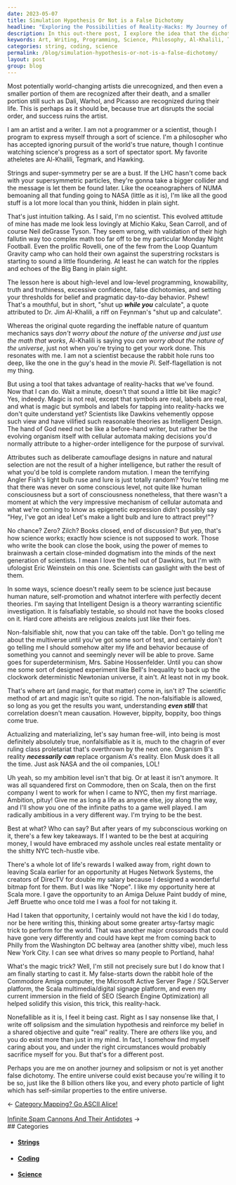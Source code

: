 ```yaml
---
date: 2023-05-07
title: Simulation Hypothesis Or Not is a False Dichotomy
headline: "Exploring the Possibilities of Reality-Hacks: My Journey of Self-Discovery and Art"
description: In this out-there post, I explore the idea that the dichotomy between the Simulation Hypothesis and reality is false. My journey has led me to explore the potential of reality-hacks. I believe that Intelligent Design is a valid theory, scientifically falsifiable as it is (it hasn't been yet), and that even the nonfalsifiable stuff of art and magic is fun to explore. My ambition is to find the best path to a game well played.
keywords: Art, Writing, Programming, Science, Philosophy, Al-Khalili, Tegmark, Hawking, Strings, Super-Symmetry, LHC, NUMA, NASA, Loop Quantum Gravity, Michio Kaku, Sean Carroll, Neil deGrasse Tyson, Rovelli, Big Bang, High-Level Programming, Low-Level Programming, Knowability, Truth, Truthiness, False Dichotomies, Belief, Pragmatic Behavior, Jim Al-Khalili
categories: string, coding, science
permalink: /blog/simulation-hypothesis-or-not-is-a-false-dichotomy/
layout: post
group: blog
---
```



Most potentially world-changing artists die unrecognized, and then even a
smaller portion of them are recognized after their death, and a smaller portion
still such as Dali, Warhol, and Picasso are recognized during their life. This
is perhaps as it should be, because true art disrupts the social order, and
success ruins the artist.

I am an artist and a writer. I am not a programmer or a scientist, though I
program to express myself through a sort of science. I'm a philosopher who has
accepted ignoring pursuit of the world's true nature, though I continue
watching science's progress as a sort of spectator sport. My favorite atheletes
are Al-Khalili, Tegmark, and Hawking.

Strings and super-symmetry per se are a bust. If the LHC hasn't come back with
your supersymmetric particles, they're gonna take a bigger collider and the
message is let them be found later. Like the oceanographers of NUMA bemoaning
all that funding going to NASA (little as it is), I'm like all the good stuff
is a lot more local than you think, hidden in plain sight.

That's just intuition talking. As I said, I'm no scientist. This evolved
attitude of mine has made me look less lovingly at Michio Kaku, Sean Carroll,
and of course Neil deGrasse Tyson. They seem wrong, with validation of their
high fallutin way too complex math too far off to be my particular Monday Night
Football. Even the prolific Rovelli, one of the few from the Loop Quantum
Gravity camp who can hold their own against the superstring rockstars is
starting to sound a little floundering. At least he can watch for the ripples
and echoes of the Big Bang in plain sight.

The lesson here is about high-level and low-level programming, knowability,
truth and truthiness, excessive confidence, false dichotomies, and setting your
thresholds for belief and pragmatic day-to-day behavior. Pshew! That's a
mouthful, but in short, "shut up ***while you*** calculate", a quote attributed
to Dr. Jim Al-Khalili, a riff on Feynman's "shut up and calculate". 

Whereas the original quote regarding the ineffable nature of quantum mechanics
says *don't worry about the nature of the universe and just use the math that
works*, Al-Khalili is saying you *can worry about the nature of the universe*,
just not when you're trying to get your work done. This resonates with me. I am
not a scientist because the rabbit hole runs too deep, like the one in the
guy's head in the movie *Pi*. Self-flagellation is not my thing.

But using a tool that takes advantage of reality-hacks that we've found. Now
that I can do. Wait a minute, doesn't that sound a little bit like magic? Yes,
indeedy. Magic is not real, except that symbols are real, labels are real, and
what is magic but symbols and labels for tapping into reality-hacks we don't
quite understand yet? Scientists like Dawkins vehemently oppose such view and
have vilified such reasonable theories as Intelligent Design. The hand of God
need not be like a before-hand writer, but rather be the evolving organism
itself with cellular automata making decisions you'd normally attribute to a
higher-order intelligence for the purpose of survival.

Attributes such as deliberate camouflage designs in nature and natural
selection are not the result of a higher intelligence, but rather the result of
what you'd be told is complete random mutation. I mean the terrifying Angler
Fish's light bulb ruse and lure is just totally random? You're telling me that
there was never on some conscious level, not quite like human consciousness but
a sort of consciousness nonetheless, that there wasn't a moment at which the
very impressive mechanism of cellular automata and what we're coming to know as
epigenetic expression didn't possibly say "Hey, I've got an idea! Let's make a
light bulb and lure to attract prey!"? 

No chance? Zero? Zilch? Books closed, end of discussion? But yep, that's how
science works; exactly how science is not supposed to work. Those who write the
book can close the book, using the power of memes to brainwash a certain
close-minded dogmatism into the minds of the next generation of scientists. I
mean I love the hell out of Dawkins, but I'm with ufologist Eric Weinstein on
this one. Scientists can gaslight with the best of them.

In some ways, science doesn't really seem to be science just because human
nature, self-promotion and whatnot interfere with perfectly decent theories.
I'm saying that Intelligent Design is a theory warranting scientific
investigation. It is falsafiably testable, so should not have the books closed
on it. Hard core atheists are religious zealots just like their foes.

Non-falsifiable shit, now that you can take off the table. Don't go telling me
about the multiverse until you've got some sort of test, and certainly don't go
telling me I should somehow alter my life and behavior because of something you
cannot and seemingly never will be able to prove. Same goes for
superdeterminism, Mrs. Sabine Hossenfelder. Until you can show me some sort of
designed experiment like Bell's Inequality to back up the clockwork
deterministic Newtonian universe, it ain't. At least not in my book.

That's where art (and magic, for that matter) come in, isn't it? The scientific
method of art and magic isn't quite so rigid. The non-falsifiable is allowed,
so long as you get the results you want, understanding ***even still*** that
correlation doesn't mean causation. However, bippity, boppity, boo things come
true. 

Actualizing and materializing, let's say human free-will, into being is most
definitely absolutely true, nonfalsifiable as it is, much to the chagrin of
ever ruling class proletariat that's overthrown by the next one. Organism B's
reality ***necessarily can*** replace organism A's reality. Elon Musk does it
all the time. Just ask NASA and the oil companies, LOL!

Uh yeah, so my ambition level isn't that big. Or at least it isn't anymore. It
was all squandered first on Commodore, then on Scala, then on the first company
I went to work for when I came to NYC, then my first marriage. Ambition, pituy!
Give me as long a life as anyone else, joy along the way, and I'll show you one
of the infinite paths to a game well played. I am radically ambitious in a very
different way. I'm trying to be the best.

Best at what? Who can say? But after years of my subconscious working on it,
there's a few key takeaways. If I wanted to be the best at acquiring money, I
would have embraced my asshole uncles real estate mentality or the shitty NYC
tech-hustle vibe. 

There's a whole lot of life's rewards I walked away from, right down to leaving
Scala earlier for an opportunity at Huges Network Systems, the creators of
DirecTV for double my salary because I designed a wonderful bitmap font for
them. But I was like "Nope". I like my opportunity here at Scala more. I gave
the opportunity to an Amiga Deluxe Paint buddy of mine, Jeff Bruette who once
told me I was a fool for not taking it. 

Had I taken that opportunity, I certainly would not have the kid I do today,
nor be here writing this, thinking about some greater artsy-fartsy magic trick
to perform for the world. That was another major crossroads that could have
gone very differently and could have kept me from coming back to Philly from
the Washington DC beltway area (another shitty vibe), much less New York City.
I can see what drives so many people to Portland, haha!

What's the magic trick? Well, I'm still not precisely sure but I do know that I
am finally starting to cast it. My false-starts down the rabbit hole of the
Commodore Amiga computer, the Microsoft Active Server Page / SQLServer
platform, the Scala multimedia/digital signage platform, and even my current
immersion in the field of SEO (Search Engine Optimization) all helped solidify
this vision, this trick, this reality-hack.

Nonefallible as it is, I feel it being cast. Right as I say nonsense like that,
I write off solipsism and the simulation hypothesis and reinforce my belief in
a shared objective and quite "real" reality. There are *others* like you, and
you do exist more than just in my mind. In fact, I somehow find myself caring
about you, and under the right circumstances would probably sacrifice myself
for you. But that's for a different post.

Perhaps you are me on another journey and solipsism or not is yet another false
dichotomy. The entire universe could exist because you're willing it to be so,
just like the 8 billion others like you, and every photo particle of light
which has self-similar properties to the entire universe.


















<div class="arrow-links"><div class="post-nav-prev"><span class="arrow">&larr;&nbsp;</span><a href="/blog/category-mapping-go-ascii-alice/">Category Mapping? Go ASCII Alice!</a></div> &nbsp; <div class="post-nav-next"><a href="/blog/infinite-spam-cannons-and-their-antidotes/">Infinite Spam Cannons And Their Antidotes</a><span class="arrow">&nbsp;&rarr;</span></div></div>
## Categories

<ul>
<li><h4><a href='/string/'>Strings</a></h4></li>
<li><h4><a href='/coding/'>Coding</a></h4></li>
<li><h4><a href='/science/'>Science</a></h4></li></ul>
